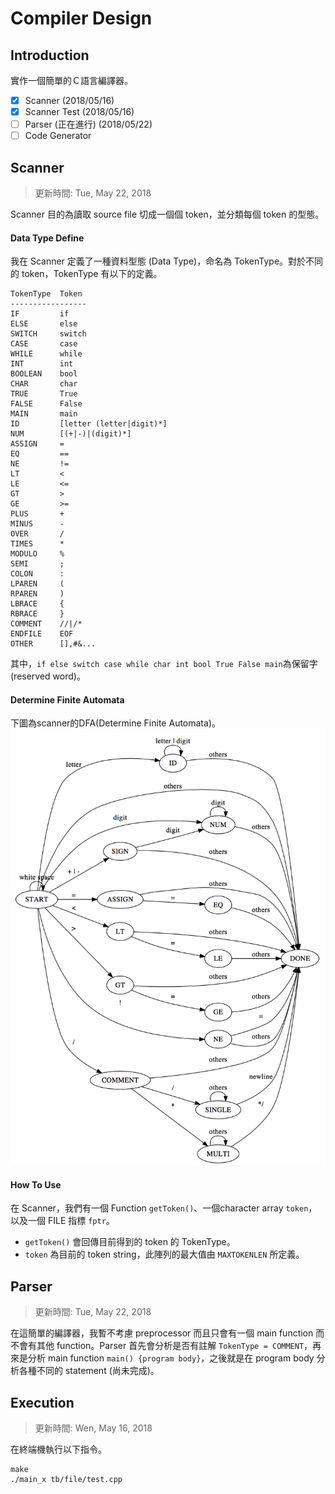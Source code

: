 Compiler Design
===
## Introduction
實作一個簡單的Ｃ語言編譯器。
- [x] Scanner (2018/05/16)
- [x] Scanner Test (2018/05/16) 
- [ ] Parser (正在進行) (2018/05/22)
- [ ] Code Generator
## Scanner
> 更新時間: Tue, May 22, 2018

Scanner 目的為讀取 source file 切成一個個 token，並分類每個 token 的型態。
#### Data Type Define
我在 Scanner 定義了一種資料型態 (Data Type)，命名為 TokenType。對於不同的 token，TokenType 有以下的定義。
``` 
TokenType  Token
-----------------
IF         if
ELSE       else
SWITCH     switch
CASE       case
WHILE      while
INT        int
BOOLEAN    bool
CHAR       char
TRUE       True
FALSE      False
MAIN       main
ID         [letter (letter|digit)*]
NUM        [(+|-)|(digit)*]
ASSIGN     =
EQ         ==
NE         !=
LT         <
LE         <=
GT         >
GE         >=
PLUS       +
MINUS      -
OVER       /
TIMES      *
MODULO     %
SEMI       ;
COLON      :
LPAREN     (
RPAREN     )
LBRACE     {
RBRACE     }
COMMENT    //|/*
ENDFILE    EOF
OTHER      [],#&...
```
其中，```if else switch case while char int bool True False main```為保留字 (reserved word)。
#### Determine Finite Automata
下圖為scanner的DFA(Determine Finite Automata)。
![Scanner](doc/scanner.png)
#### How To Use
在 Scanner，我們有一個 Function ```getToken()```、一個character array ```token```，以及一個 FILE 指標 ```fptr```。
+ ```getToken()``` 會回傳目前得到的 token 的 TokenType。
+ ```token``` 為目前的 token string，此陣列的最大值由 ```MAXTOKENLEN``` 所定義。

## Parser
> 更新時間: Tue, May 22, 2018

在這簡單的編譯器，我暫不考慮 preprocessor 而且只會有一個 main function 而不會有其他 function。Parser 首先會分析是否有註解 ```TokenType = COMMENT```，再來是分析 main function ```main() {program body}```，之後就是在 program body 分析各種不同的 statement (尚未完成)。

## Execution
> 更新時間: Wen, May 16, 2018

在終端機執行以下指令。 
```
make
./main_x tb/file/test.cpp
```
